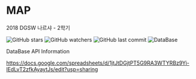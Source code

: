 # MAP
2018 DGSW 나르샤 - 2학기

![GitHub stars](https://img.shields.io/github/stars/badges/shields.svg?label=Stars&style=social) ![GitHub watchers](https://img.shields.io/github/watchers/badges/shields.svg?label=Watch&style=social) ![GitHub last commit](https://img.shields.io/github/last-commit/google/skia.svg) ![DataBase](https://img.shields.io/badge/DATABASE-PASSING-brightgreen.svg)



DataBase API Information

https://docs.google.com/spreadsheets/d/1jtJtDGjtPT5G9RA3WTYRBz9Yi-lEdLvT2zfkAyaytJs/edit?usp=sharing
